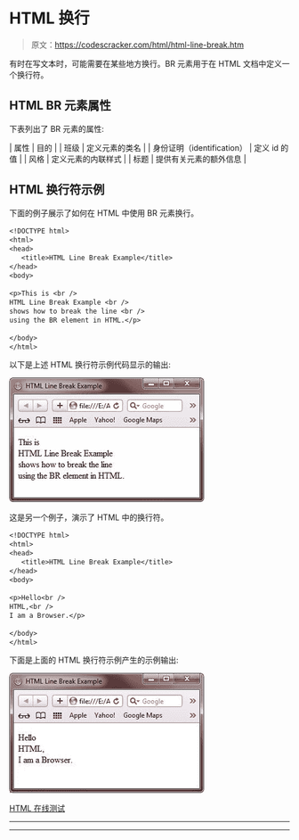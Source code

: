 # HTML 换行

> 原文：<https://codescracker.com/html/html-line-break.htm>

有时在写文本时，可能需要在某些地方换行。BR 元素用于在 HTML 文档中定义一个换行符。

## HTML BR 元素属性

下表列出了 BR 元素的属性:

| 属性 | 目的 |
| 班级 | 定义元素的类名 |
| 身份证明（identification） | 定义 id 的值 |
| 风格 | 定义元素的内联样式 |
| 标题 | 提供有关元素的额外信息 |

## HTML 换行符示例

下面的例子展示了如何在 HTML 中使用 BR 元素换行。

```
<!DOCTYPE html>
<html>
<head>
   <title>HTML Line Break Example</title>
</head>
<body>

<p>This is <br />
HTML Line Break Example <br />
shows how to break the line <br />
using the BR element in HTML.</p>

</body>
</html>
```

以下是上述 HTML 换行符示例代码显示的输出:

![html line breaks](img/8e116c14eb7b6fe2149b85932eab8e23.png)

这是另一个例子，演示了 HTML 中的换行符。

```
<!DOCTYPE html>
<html>
<head>
   <title>HTML Line Break Example</title>
</head>
<body>

<p>Hello<br />
HTML,<br />
I am a Browser.</p>

</body>
</html>
```

下面是上面的 HTML 换行符示例产生的示例输出:

![HTML Line Break example](img/81ba49e5d737773083abe21e479067ed.png)

[HTML 在线测试](/exam/showtest.php?subid=4)

* * *

* * *